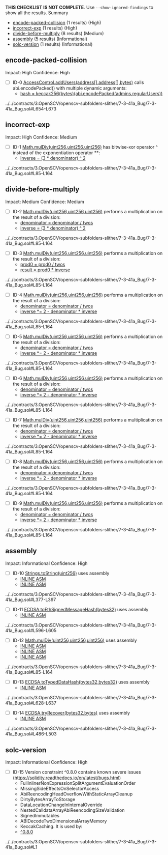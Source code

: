 **THIS CHECKLIST IS NOT COMPLETE**. Use `--show-ignored-findings` to show all the results.
Summary
 - [encode-packed-collision](#encode-packed-collision) (1 results) (High)
 - [incorrect-exp](#incorrect-exp) (1 results) (High)
 - [divide-before-multiply](#divide-before-multiply) (8 results) (Medium)
 - [assembly](#assembly) (5 results) (Informational)
 - [solc-version](#solc-version) (1 results) (Informational)
## encode-packed-collision
Impact: High
Confidence: High
 - [ ] ID-0
[AccessControl.addUsers(address[],address[],bytes)](../../contracts/3.OpenSCV/openscv-subfolders-slither/7-3-41a_Bug/7-3-41a_Bug.sol#L654-L673) calls abi.encodePacked() with multiple dynamic arguments:
	- [hash = keccak256(bytes)(abi.encodePacked(admins,regularUsers))](../../contracts/3.OpenSCV/openscv-subfolders-slither/7-3-41a_Bug/7-3-41a_Bug.sol#L663)

../../contracts/3.OpenSCV/openscv-subfolders-slither/7-3-41a_Bug/7-3-41a_Bug.sol#L654-L673


## incorrect-exp
Impact: High
Confidence: Medium
 - [ ] ID-1
[Math.mulDiv(uint256,uint256,uint256)](../../contracts/3.OpenSCV/openscv-subfolders-slither/7-3-41a_Bug/7-3-41a_Bug.sol#L85-L164) has bitwise-xor operator ^ instead of the exponentiation operator **: 
	 - [inverse = (3 * denominator) ^ 2](../../contracts/3.OpenSCV/openscv-subfolders-slither/7-3-41a_Bug/7-3-41a_Bug.sol#L146)

../../contracts/3.OpenSCV/openscv-subfolders-slither/7-3-41a_Bug/7-3-41a_Bug.sol#L85-L164


## divide-before-multiply
Impact: Medium
Confidence: Medium
 - [ ] ID-2
[Math.mulDiv(uint256,uint256,uint256)](../../contracts/3.OpenSCV/openscv-subfolders-slither/7-3-41a_Bug/7-3-41a_Bug.sol#L85-L164) performs a multiplication on the result of a division:
	- [denominator = denominator / twos](../../contracts/3.OpenSCV/openscv-subfolders-slither/7-3-41a_Bug/7-3-41a_Bug.sol#L131)
	- [inverse = (3 * denominator) ^ 2](../../contracts/3.OpenSCV/openscv-subfolders-slither/7-3-41a_Bug/7-3-41a_Bug.sol#L146)

../../contracts/3.OpenSCV/openscv-subfolders-slither/7-3-41a_Bug/7-3-41a_Bug.sol#L85-L164


 - [ ] ID-3
[Math.mulDiv(uint256,uint256,uint256)](../../contracts/3.OpenSCV/openscv-subfolders-slither/7-3-41a_Bug/7-3-41a_Bug.sol#L85-L164) performs a multiplication on the result of a division:
	- [prod0 = prod0 / twos](../../contracts/3.OpenSCV/openscv-subfolders-slither/7-3-41a_Bug/7-3-41a_Bug.sol#L134)
	- [result = prod0 * inverse](../../contracts/3.OpenSCV/openscv-subfolders-slither/7-3-41a_Bug/7-3-41a_Bug.sol#L161)

../../contracts/3.OpenSCV/openscv-subfolders-slither/7-3-41a_Bug/7-3-41a_Bug.sol#L85-L164


 - [ ] ID-4
[Math.mulDiv(uint256,uint256,uint256)](../../contracts/3.OpenSCV/openscv-subfolders-slither/7-3-41a_Bug/7-3-41a_Bug.sol#L85-L164) performs a multiplication on the result of a division:
	- [denominator = denominator / twos](../../contracts/3.OpenSCV/openscv-subfolders-slither/7-3-41a_Bug/7-3-41a_Bug.sol#L131)
	- [inverse *= 2 - denominator * inverse](../../contracts/3.OpenSCV/openscv-subfolders-slither/7-3-41a_Bug/7-3-41a_Bug.sol#L151)

../../contracts/3.OpenSCV/openscv-subfolders-slither/7-3-41a_Bug/7-3-41a_Bug.sol#L85-L164


 - [ ] ID-5
[Math.mulDiv(uint256,uint256,uint256)](../../contracts/3.OpenSCV/openscv-subfolders-slither/7-3-41a_Bug/7-3-41a_Bug.sol#L85-L164) performs a multiplication on the result of a division:
	- [denominator = denominator / twos](../../contracts/3.OpenSCV/openscv-subfolders-slither/7-3-41a_Bug/7-3-41a_Bug.sol#L131)
	- [inverse *= 2 - denominator * inverse](../../contracts/3.OpenSCV/openscv-subfolders-slither/7-3-41a_Bug/7-3-41a_Bug.sol#L150)

../../contracts/3.OpenSCV/openscv-subfolders-slither/7-3-41a_Bug/7-3-41a_Bug.sol#L85-L164


 - [ ] ID-6
[Math.mulDiv(uint256,uint256,uint256)](../../contracts/3.OpenSCV/openscv-subfolders-slither/7-3-41a_Bug/7-3-41a_Bug.sol#L85-L164) performs a multiplication on the result of a division:
	- [denominator = denominator / twos](../../contracts/3.OpenSCV/openscv-subfolders-slither/7-3-41a_Bug/7-3-41a_Bug.sol#L131)
	- [inverse *= 2 - denominator * inverse](../../contracts/3.OpenSCV/openscv-subfolders-slither/7-3-41a_Bug/7-3-41a_Bug.sol#L154)

../../contracts/3.OpenSCV/openscv-subfolders-slither/7-3-41a_Bug/7-3-41a_Bug.sol#L85-L164


 - [ ] ID-7
[Math.mulDiv(uint256,uint256,uint256)](../../contracts/3.OpenSCV/openscv-subfolders-slither/7-3-41a_Bug/7-3-41a_Bug.sol#L85-L164) performs a multiplication on the result of a division:
	- [denominator = denominator / twos](../../contracts/3.OpenSCV/openscv-subfolders-slither/7-3-41a_Bug/7-3-41a_Bug.sol#L131)
	- [inverse *= 2 - denominator * inverse](../../contracts/3.OpenSCV/openscv-subfolders-slither/7-3-41a_Bug/7-3-41a_Bug.sol#L155)

../../contracts/3.OpenSCV/openscv-subfolders-slither/7-3-41a_Bug/7-3-41a_Bug.sol#L85-L164


 - [ ] ID-8
[Math.mulDiv(uint256,uint256,uint256)](../../contracts/3.OpenSCV/openscv-subfolders-slither/7-3-41a_Bug/7-3-41a_Bug.sol#L85-L164) performs a multiplication on the result of a division:
	- [denominator = denominator / twos](../../contracts/3.OpenSCV/openscv-subfolders-slither/7-3-41a_Bug/7-3-41a_Bug.sol#L131)
	- [inverse *= 2 - denominator * inverse](../../contracts/3.OpenSCV/openscv-subfolders-slither/7-3-41a_Bug/7-3-41a_Bug.sol#L153)

../../contracts/3.OpenSCV/openscv-subfolders-slither/7-3-41a_Bug/7-3-41a_Bug.sol#L85-L164


 - [ ] ID-9
[Math.mulDiv(uint256,uint256,uint256)](../../contracts/3.OpenSCV/openscv-subfolders-slither/7-3-41a_Bug/7-3-41a_Bug.sol#L85-L164) performs a multiplication on the result of a division:
	- [denominator = denominator / twos](../../contracts/3.OpenSCV/openscv-subfolders-slither/7-3-41a_Bug/7-3-41a_Bug.sol#L131)
	- [inverse *= 2 - denominator * inverse](../../contracts/3.OpenSCV/openscv-subfolders-slither/7-3-41a_Bug/7-3-41a_Bug.sol#L152)

../../contracts/3.OpenSCV/openscv-subfolders-slither/7-3-41a_Bug/7-3-41a_Bug.sol#L85-L164


## assembly
Impact: Informational
Confidence: High
 - [ ] ID-10
[Strings.toString(uint256)](../../contracts/3.OpenSCV/openscv-subfolders-slither/7-3-41a_Bug/7-3-41a_Bug.sol#L377-L397) uses assembly
	- [INLINE ASM](../../contracts/3.OpenSCV/openscv-subfolders-slither/7-3-41a_Bug/7-3-41a_Bug.sol#L383-L385)
	- [INLINE ASM](../../contracts/3.OpenSCV/openscv-subfolders-slither/7-3-41a_Bug/7-3-41a_Bug.sol#L389-L391)

../../contracts/3.OpenSCV/openscv-subfolders-slither/7-3-41a_Bug/7-3-41a_Bug.sol#L377-L397


 - [ ] ID-11
[ECDSA.toEthSignedMessageHash(bytes32)](../../contracts/3.OpenSCV/openscv-subfolders-slither/7-3-41a_Bug/7-3-41a_Bug.sol#L596-L605) uses assembly
	- [INLINE ASM](../../contracts/3.OpenSCV/openscv-subfolders-slither/7-3-41a_Bug/7-3-41a_Bug.sol#L600-L604)

../../contracts/3.OpenSCV/openscv-subfolders-slither/7-3-41a_Bug/7-3-41a_Bug.sol#L596-L605


 - [ ] ID-12
[Math.mulDiv(uint256,uint256,uint256)](../../contracts/3.OpenSCV/openscv-subfolders-slither/7-3-41a_Bug/7-3-41a_Bug.sol#L85-L164) uses assembly
	- [INLINE ASM](../../contracts/3.OpenSCV/openscv-subfolders-slither/7-3-41a_Bug/7-3-41a_Bug.sol#L92-L96)
	- [INLINE ASM](../../contracts/3.OpenSCV/openscv-subfolders-slither/7-3-41a_Bug/7-3-41a_Bug.sol#L115-L122)
	- [INLINE ASM](../../contracts/3.OpenSCV/openscv-subfolders-slither/7-3-41a_Bug/7-3-41a_Bug.sol#L129-L138)

../../contracts/3.OpenSCV/openscv-subfolders-slither/7-3-41a_Bug/7-3-41a_Bug.sol#L85-L164


 - [ ] ID-13
[ECDSA.toTypedDataHash(bytes32,bytes32)](../../contracts/3.OpenSCV/openscv-subfolders-slither/7-3-41a_Bug/7-3-41a_Bug.sol#L628-L637) uses assembly
	- [INLINE ASM](../../contracts/3.OpenSCV/openscv-subfolders-slither/7-3-41a_Bug/7-3-41a_Bug.sol#L630-L636)

../../contracts/3.OpenSCV/openscv-subfolders-slither/7-3-41a_Bug/7-3-41a_Bug.sol#L628-L637


 - [ ] ID-14
[ECDSA.tryRecover(bytes32,bytes)](../../contracts/3.OpenSCV/openscv-subfolders-slither/7-3-41a_Bug/7-3-41a_Bug.sol#L486-L503) uses assembly
	- [INLINE ASM](../../contracts/3.OpenSCV/openscv-subfolders-slither/7-3-41a_Bug/7-3-41a_Bug.sol#L494-L498)

../../contracts/3.OpenSCV/openscv-subfolders-slither/7-3-41a_Bug/7-3-41a_Bug.sol#L486-L503


## solc-version
Impact: Informational
Confidence: High
 - [ ] ID-15
Version constraint ^0.8.0 contains known severe issues (https://solidity.readthedocs.io/en/latest/bugs.html)
	- FullInlinerNonExpressionSplitArgumentEvaluationOrder
	- MissingSideEffectsOnSelectorAccess
	- AbiReencodingHeadOverflowWithStaticArrayCleanup
	- DirtyBytesArrayToStorage
	- DataLocationChangeInInternalOverride
	- NestedCalldataArrayAbiReencodingSizeValidation
	- SignedImmutables
	- ABIDecodeTwoDimensionalArrayMemory
	- KeccakCaching.
It is used by:
	- [^0.8.0](../../contracts/3.OpenSCV/openscv-subfolders-slither/7-3-41a_Bug/7-3-41a_Bug.sol#L1)

../../contracts/3.OpenSCV/openscv-subfolders-slither/7-3-41a_Bug/7-3-41a_Bug.sol#L1



